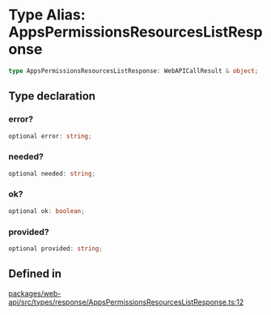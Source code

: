 # Type Alias: AppsPermissionsResourcesListResponse

```ts
type AppsPermissionsResourcesListResponse: WebAPICallResult & object;
```

## Type declaration

### error?

```ts
optional error: string;
```

### needed?

```ts
optional needed: string;
```

### ok?

```ts
optional ok: boolean;
```

### provided?

```ts
optional provided: string;
```

## Defined in

[packages/web-api/src/types/response/AppsPermissionsResourcesListResponse.ts:12](https://github.com/slackapi/node-slack-sdk/blob/main/packages/web-api/src/types/response/AppsPermissionsResourcesListResponse.ts#L12)
